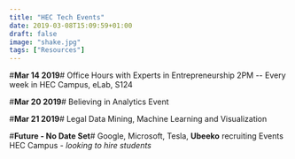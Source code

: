 ```yaml
---
title: "HEC Tech Events"
date: 2019-03-08T15:09:59+01:00
draft: false
image: "shake.jpg"
tags: ["Resources"]
---
```

#**Mar 14 2019**#
Office Hours with Experts in Entrepreneurship
2PM -- Every week in HEC Campus, eLab, S124

#**Mar 20 2019**#
Believing in Analytics Event

#**Mar 21 2019**#
Legal Data Mining, Machine Learning and Visualization

#**Future - No Date Set**#
Google, Microsoft, Tesla, **Ubeeko** recruiting Events
HEC Campus - *looking to hire students*
